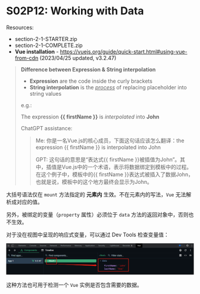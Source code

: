 # S02P12: Working with Data

Resources:

- section-2-1-STARTER.zip
- section-2-1-COMPLETE.zip
- **Vue installation** - https://vuejs.org/guide/quick-start.html#using-vue-from-cdn (2023/04/25 updated, v3.2.47)



> **Difference between Expression & String interpolation**
>
> - **Expression** are the code inside the curly brackets
> - **String interpolation** is the <u>*process*</u> of replacing placeholder into string values
>
> e.g.: 
>
> The expression **{{ firstName }}** is *interpolated* into **John**
>
> ChatGPT assistance: 
>
> > Me: 你是一名Vue.js的核心成员，下面这句话应该怎么翻译：the expression {{ firstName }} is interpolated into John
> >
> > GPT: 这句话的意思是“表达式{{ firstName }}被插值为John”。其中，插值是Vue.js中的一个术语，表示将数据绑定到模板中的过程。在这个例子中，模板中的{{ firstName }}表达式被插入了数据John，也就是说，模板中的这个地方最终会显示为John。



大括号语法仅在 `mount` 方法指定的 **元素内** 生效。不在元素内的写法，`Vue` 无法解析成对应的值。

另外，被绑定的变量（`property` 属性）必须位于 `data` 方法的返回对象中，否则也不生效。

对于没在视图中呈现的响应式变量，可以通过 Dev Tools 检查变量值：

![Check properties not rendered to the view](../assets/12-1.png)

这种方法也可用于检测一个 `Vue` 实例是否包含需要的数据。
